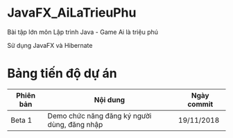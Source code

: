 # JavaFX_AiLaTrieuPhu
Bài tập lớn môn Lập trình Java - Game Ai là triệu phú

Sử dụng JavaFX và Hibernate

# Bảng tiến độ dự án
Phiên bản | Nội dung | Ngày commit
----------|----------|-------------
Beta 1 | Demo chức năng đăng ký người dùng, đăng nhập | 19/11/2018
